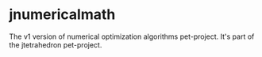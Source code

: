 # jnumericalmath
The v1 version of numerical optimization algorithms pet-project. It's part of the jtetrahedron pet-project.

